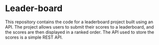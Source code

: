 # Leader-board
This repository contains the code for a leaderboard project built using an API. The project allows users to submit their scores to a leaderboard, and the scores are then displayed in a ranked order. The API used to store the scores is a simple REST API.
